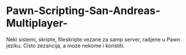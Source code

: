 # Pawn-Scripting-San-Andreas-Multiplayer-
Neki sistemi, skripte, fileskripte vezane za samp server, radjene u Pawn jeziku. Cisto zezancija, a moze nekome i koristiti.
